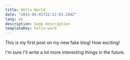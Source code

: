 ```yaml
---
title: Hello World
date: "2015-05-01T22:12:03.284Z"
lang: en
description: Some description
templateKey: hello-word
---
```


This is my first post on my new fake blog! How exciting!

I'm sure I'll write a lot more interesting things in the future.
